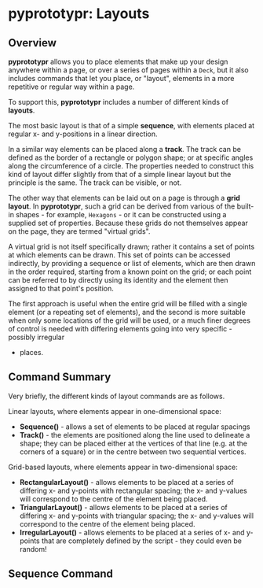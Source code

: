 # pyprototypr: Layouts

## Overview <a name="overview">

__pyprototypr__ allows you to place elements that make up your design anywhere
within a page, or over a series of pages within a `Deck`, but it also includes
commands that let you place, or "layout", elements in a more repetitive or
regular way within a page.

To support this, __pyprototypr__ includes a number of different kinds of
**layouts**.

The most basic layout is that of a simple **sequence**, with elements placed at
regular x- and y-positions in a linear direction.

In a similar way elements can be placed along a **track**. The track can be
defined as the border of a rectangle or polygon shape; or at specific angles
along the circumference of a circle. The properties needed to construct this
kind of layout differ slightly from that of a simple linear layout but the
principle is the same.  The track can be visible, or not.

The other way that elements can be laid out on a page is through a
**grid layout**. In __pyprototypr__, such a grid can be derived from various
of the built-in shapes - for example, `Hexagons` - or it can be constructed using
a supplied set of properties. Because these grids do not themselves appear on
the page, they are termed "virtual grids".

A virtual grid is not itself specifically drawn; rather it contains a set of
points at which elements can be drawn. This set of points can be accessed
indirectly, by providing a sequence or list of elements, which are then drawn
in the order required, starting from a known point on the grid; or each point
can be referred to by directly using its identity and the element then assigned
to that point's position.

The first approach is useful when the entire grid will be filled with a single
element (or a repeating set of elements), and the second is more suitable when
only some locations of the grid will be used, or a much finer degrees of control
is needed with differing elements going into very specific - possibly irregular
 - places.

## Command Summary <a name="summary">

Very briefly, the different kinds of layout commands are as follows.

Linear layouts, where elements appear in one-dimensional space:

* **Sequence()** - allows a set of elements to be placed at regular spacings
* **Track()** - the elements are positioned along the line used to delineate a
  shape; they can be placed either at the vertices of that line (e.g. at the
  corners of a square) or in the centre between two sequential vertices.

Grid-based layouts, where elements appear in two-dimensional space:

* **RectangularLayout()** - allows elements to be placed at a series of differing
  x- and y-points with rectangular spacing; the x- and y-values will correspond
  to the centre of the element being placed.
* **TriangularLayout()** - allows elements to be placed at a series of differing
  x- and y-points with triangular spacing; the x- and y-values will correspond
  to the centre of the element being placed.
* **IrregularLayout()** - allows elements to be placed at a series of x-
  and y-points that are completely defined by the script - they could even be
  random!

## Sequence Command <a name="sequence">

